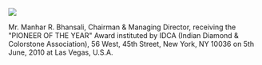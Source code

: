 ![](_page_0_Picture_0.jpeg)

Mr. Manhar R. Bhansali, Chairman & Managing Director, receiving the "PIONEER OF THE YEAR" Award instituted by IDCA (Indian Diamond & Colorstone Association), 56 West, 45th Street, New York, NY 10036 on 5th June, 2010 at Las Vegas, U.S.A.